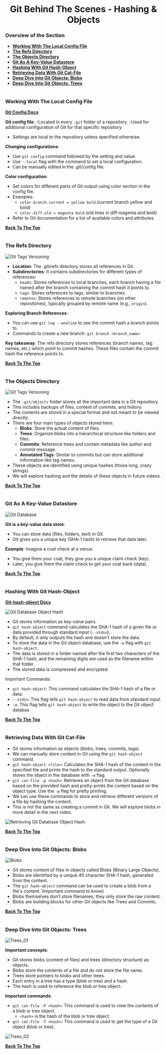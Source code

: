 <h1 align="center">Git Behind The Scenes - Hashing & Objects</h1>

### Overview of the Section
* **[Working With The Local Config File](#config-file)**
* **[The Refs Directory](#refs)**
* **[The Objects Directory](#objects)**
* **[Git As A Key-Value Datastore](#git-key)**
* **[Hashing With Git Hash-Object](#hashing)**
* **[Retrieving Data With Git Cat-File](#cat-file)**
* **[Deep Dive Into Git Objects: Blobs](#blobs)**
* **[Deep Dive Into Git Objects: Trees](#trees)**

#
### <a name="config-file">Working With The Local Config File</a>

**[Git Config Docs](https://git-scm.com/docs/git-config)**

**Git config file**:
-Located in every ``.git`` folder of a repository.
-Used for additional configuration of Git for that specific repository.
- Settings are local to the repository unless specified otherwise.

**Changing configurations**:
- Use ``git config`` command followed by the setting and value.
- Use ``--local`` flag with the command to set a local configuration.
- Can be manually edited in the .git/config file.

**Color configuration**:

- Set colors for different parts of Git output using color section in the config file.
- Examples:
    - ``color.branch.current = yellow bold`` (current branch yellow and bold)
    - ``color.diff.old = magenta bold`` (old lines in diff magenta and bold)
- Refer to Git documentation for a list of available colors and attributes.

**[Back To The Top](#Overview-of-the-Section)**
#
### <a name="refs">The Refs Directory</a>

![Git Tags Versoning](https://github.com/tsokac2/-_-_Git_and_GitHub_CheatSheet/blob/main/src/82.JPG)

- **Location**: The .git/refs directory stores all references in Git.
- **Subdirectories**: It contains subdirectories for different types of references:
    - ``heads``: Stores references to local branches, each branch having a file named after the branch containing the commit hash it points to.
    - ``tags``: Stores references to tags, similar to branches.
    - ``remotes``: Stores references to remote branches (on other repositories), typically grouped by remote name (e.g., ``origin``).

**Exploring Branch References**:
- You can use ``git log --oneline`` to see the commit hash a branch points to.
- Commands to create a new branch: ``git branch <branch_name>``

**Key takeaway**:
The refs directory stores references (branch names, tag names, etc.) which point to commit hashes. These files contain the commit hash the reference points to.

**[Back To The Top](#Overview-of-the-Section)**
#
### <a name="objects">The Objects Directory</a>

![Git Tags Versoning](https://github.com/tsokac2/-_-_Git_and_GitHub_CheatSheet/blob/main/src/83.JPG)

- The ``.git/objects`` folder stores all the important data in a Git repository.
- This includes backups of files, content of commits, and history.
- The contents are stored in a special format and not meant to be viewed directly.
- There are four main types of objects stored here:
    - **Blobs**: Store the actual content of files.
    - **Trees**: Organize blobs into a hierarchical structure like folders and files.
    - **Commits**: Reference trees and contain metadata like author and commit message.
    - **Annotated Tags**: Similar to commits but can store additional information like tag names.
- These objects are identified using unique hashes (those long, crazy strings).
- We will explore hashing and the details of these objects in future videos.

**[Back To The Top](#Overview-of-the-Section)**
#

### <a name="git-key">Git As A Key-Value Datastore</a>

![Git Database](https://github.com/tsokac2/-_-_Git_and_GitHub_CheatSheet/blob/main/src/84.JPG)

**Git is a key-value data store**:
- You can store data (files, folders, text) in Git.
- Git gives you a unique key (SHA-1 hash) to retrieve that data later.

**Example**: Imagine a coat check at a venue.
- You give them your coat, they give you a unique claim check (key).
- Later, you give them the claim check to get your coat back (data).

**[Back To The Top](#Overview-of-the-Section)**
#

### <a name="hashing">Hashing With Git Hash-Object</a>

**[Git-hash-object Docs](https://git-scm.com/docs/git-hash-object)**

![Git Database Object Hash](https://github.com/tsokac2/-_-_Git_and_GitHub_CheatSheet/blob/main/src/85.JPG)

- Git stores information as key-value pairs.
- ``git hash-object`` command calculates the SHA-1 hash of a given file or data provided through standard input (``--stdin``).
- By default, it only outputs the hash and doesn't store the data.
- To store the data in the Git object database, use the ``-w`` flag with ``git hash-object``.
- The data is stored in a folder named after the first two characters of the SHA-1 hash, and the remaining digits are used as the filename within that folder.
- The stored data is compressed and encrypted.

Important Commands:

- ``git hash-object``: This command calculates the SHA-1 hash of a file or data.
- ``--stdin``: This flag tells ``git hash-object`` to read data from standard input.
- ``-w``: This flag tells ``git hash-object`` to write the object to the Git object databas

**[Back To The Top](#Overview-of-the-Section)**
#
### <a name="cat-file">Retrieving Data With Git Cat-File</a>
- Git stores information as objects (blobs, trees, commits, tags).
- We can manually store content in Git using the ``git hash-object`` command.
- ``git hash-object <file>``: Calculates the SHA-1 hash of the content in the specified file and prints the hash to the standard output. Optionally stores the object in the database with ``-w`` flag.
- ``git cat-file -p <hash>``: Retrieves an object from the Git database based on the provided hash and pretty-prints the content based on the object type. Use the ``-p`` flag for pretty printing.
- We can use these commands to store and retrieve different versions of a file by hashing the content.
- This is not the same as creating a commit in Git. We will explore blobs in more detail in the next video.

![Retrieving Git Database Object Hash](https://github.com/tsokac2/-_-_Git_and_GitHub_CheatSheet/blob/main/src/86.JPG)

**[Back To The Top](#Overview-of-the-Section)**
#
### <a name="blobs">Deep Dive Into Git Objects: Blobs</a>

![Blobs](https://github.com/tsokac2/-_-_Git_and_GitHub_CheatSheet/blob/main/src/87.JPG)

- Git stores content of files in objects called Blobs (Binary Large Objects).
- Blobs are identified by a unique 40 character SHA-1 hash, generated from the content.
- The ``git hash-object`` command can be used to create a blob from a file's content. (Important command to know)
- Blobs themselves don't store filenames, they only store the raw content.
- Blobs are building blocks for other Git objects like Trees and Commits.

**[Back To The Top](#Overview-of-the-Section)**
#
### <a name="trees">Deep Dive Into Git Objects: Trees</a>

![Trees_01](https://github.com/tsokac2/-_-_Git_and_GitHub_CheatSheet/blob/main/src/88.JPG)

**Important concepts**:
- Git stores blobs (content of files) and trees (directory structure) as objects.
- Blobs store the contents of a file and do not store the file name.
- Trees store pointers to blobs and other trees.
- Each entry in a tree has a type (blob or tree) and a hash.
- The hash is used to reference the blob or tree object.

**Important commands**:
- ``git cat-file -P <hash>``: This command is used to view the contents of a blob or tree object.
    - ``<hash>`` is the hash of the blob or tree object.
- ``git cat-file -T <hash>``: This command is used to get the type of a Git object (blob or tree).

![Trees_02](https://github.com/tsokac2/-_-_Git_and_GitHub_CheatSheet/blob/main/src/89.JPG)

**[Back To The Top](#Overview-of-the-Section)**
#

